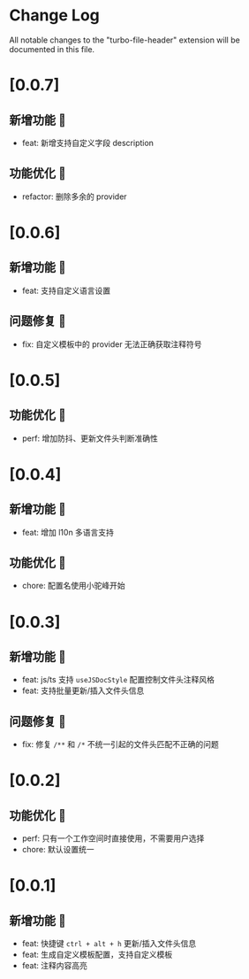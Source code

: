 # Change Log

All notable changes to the "turbo-file-header" extension will be documented in this file.

# [0.0.7]

## 新增功能 🌱

- feat: 新增支持自定义字段 description

## 功能优化 🚀

- refactor: 删除多余的 provider

# [0.0.6]

## 新增功能 🌱

- feat: 支持自定义语言设置

## 问题修复 🐛

- fix: 自定义模板中的 provider 无法正确获取注释符号

# [0.0.5]

## 功能优化 🚀

- perf: 增加防抖、更新文件头判断准确性

# [0.0.4]

## 新增功能 🌱

- feat: 增加 l10n 多语言支持

## 功能优化 🚀

- chore: 配置名使用小驼峰开始

# [0.0.3]

## 新增功能 🌱

- feat: js/ts 支持 `useJSDocStyle` 配置控制文件头注释风格
- feat: 支持批量更新/插入文件头信息

## 问题修复 🐛

- fix: 修复 `/**` 和 `/*` 不统一引起的文件头匹配不正确的问题

# [0.0.2]

## 功能优化 🚀

- perf: 只有一个工作空间时直接使用，不需要用户选择
- chore: 默认设置统一

# [0.0.1]

## 新增功能 🌱

- feat: 快捷键 `ctrl + alt + h` 更新/插入文件头信息
- feat: 生成自定义模板配置，支持自定义模板
- feat: 注释内容高亮
